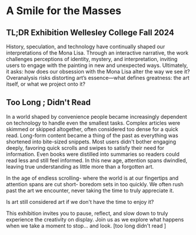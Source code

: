 # A Smile for the Masses
## TL;DR Exhibition Wellesley College Fall 2024


History, speculation, and technology have continually shaped our interpretations of the Mona Lisa. Through an interactive narrative, the work challenges perceptions of identity, mystery, and interpretation, inviting users to engage with the painting in new and unexpected ways. Ultimately, it asks: how does our obsession with the Mona Lisa alter the way we see it? Overanalysis risks distorting art’s essence—what defines greatness: the art itself, or what we project onto it?




## Too Long ; Didn't Read

In a world shaped by convenience people became increasingly dependent on technology to handle even the smallest tasks. Complex articles were skimmed or skipped altogether, often considered too dense for a quick read. Long-form content became a thing of the past as everything was shortened into bite-sized snippets. Most users didn't bother engaging deeply, favoring quick scrolls and swipes to satisfy their need for information. Even books were distilled into summaries so readers could read less and still feel informed. In this new age, attention spans dwindled, leaving true understanding as little more than a forgotten art.

In the age of endless scrolling- where the world is at our fingertips and attention spans are cut short- boredom sets in too quickly. We often rush past the art we encounter, never taking the time to truly appreciate it. 

Is art still considered art if we don't have the time to enjoy it? 

This exhibition invites you to pause, reflect, and slow down to truly experience the creativity on display. Join us as we explore what happens when we take a moment to stop... and look. [too long didn't read ]

